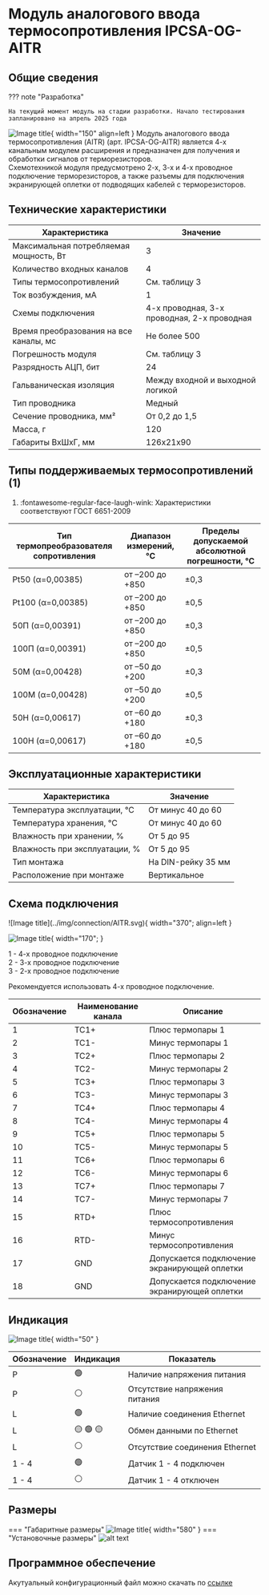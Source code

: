 # Модуль аналогового ввода термосопротивления IPCSA-OG-AITR

## Общие сведения

??? note "Разработка"

    На текущий момент модуль на стадии разработки. Начало тестирования запланировано на апрель 2025 года
<div class="grid cards" markdown>


![Image title](../img/modules/AITR.png){ width="150" align=left  }
Модуль аналогового ввода термосопротивления (AITR) (арт. IPCSA-OG-AITR) является 4-х канальным модулем расширения и предназначен для получения и обработки сигналов от терморезисторов.  
Схемотехникой модуля предусмотрено 2-х, 3-х и 4-х проводное подключение терморезисторов, а также разъемы для подключения экранирующей оплетки от подводящих кабелей с терморезисторов.


</div>

## Технические характеристики 

| Характеристика                          | Значение                          |
|-----------------------------------------|-----------------------------------|
| Максимальная потребляемая мощность, Вт  | 3                                 |
| Количество входных каналов              | 4                                 |
| Типы термосопротивлений                 | См. таблицу 3                     |
| Ток возбуждения, мА                     | 1                                 |
| Схемы подключения                       | 4-х проводная, 3-х проводная, 2-х проводная |
| Время преобразования на все каналы, мс  | Не более 500                      |
| Погрешность модуля                      | См. таблицу 3                     |
| Разрядность АЦП, бит                    | 24                                |
| Гальваническая изоляция                 | Между входной и выходной логикой  |
| Тип проводника                          | Медный                            |
| Сечение проводника, мм²                 | От 0,2 до 1,5                     |
| Масса, г                                | 120                               |
| Габариты ВхШхГ, мм                      | 126х21х90                         |

<div class="annotate" markdown>

## Типы поддерживаемых термосопротивлений (1)

</div>

1. :fontawesome-regular-face-laugh-wink: Характеристики соответствуют ГОСТ 6651-2009


| Тип термопреобразователя сопротивления | Диапазон измерений, °С | Пределы допускаемой абсолютной погрешности, °С |
|----------------------------------------|-------------------------|-------------------------------------------------------------------------------------|
| Pt50 (α=0,00385)                       | от –200 до +850         | ±0,3                                                                               |
| Pt100 (α=0,00385)                      | от –200 до +850         | ±0,5                                                                               |
| 50П (α=0,00391)                        | от –200 до +850         | ±0,3                                                                               |
| 100П (α=0,00391)                       | от –200 до +850         | ±0,5                                                                               |
| 50М (α=0,00428)                        | от –50 до +200          | ±0,3                                                                               |
| 100М (α=0,00428)                       | от –50 до +200          | ±0,5                                                                               |
| 50Н (α=0,00617)                        | от –60 до +180          | ±0,3                                                                               |
| 100Н (α=0,00617)                       | от –60 до +180          | ±0,5                                                                               |

## Эксплуатационные характеристики
| Характеристика                   | Значение           |
| -------------------------------- | -                  |
| Температура эксплуатации, °С     | От минус 40 до 60  |
| Температура хранения, °С         | От минус 40 до 60  |
| Влажность при хранении, %	       | От 5 до 95         |
| Влажность при эксплуатации, %    | От 5 до 95         |
| Тип монтажа                      | На DIN-рейку 35 мм |
| Расположение при монтаже         | Вертикальное       |

## Схема подключения

<div class="grid cards" markdown>
![Image title](../img/connection/AITR.svg){ width="370"; align=left  }

![Image title](../img/connection/connector_18pin.png){ width="170";  }
</div>

1 - 4-х проводное подключение  
2 - 3-х проводное подключение  
3 - 2-х проводное подключение

Рекомендуется использовать 4-х проводное подключение.



| Обозначение | Наименование канала | Описание                                   |
|-------------|---------------------|-------------------------------------------|
| 1           | TC1+               | Плюс термопары 1                          |
| 2           | TC1-               | Минус термопары 1                         |
| 3           | TC2+               | Плюс термопары 2                          |
| 4           | TC2-               | Минус термопары 2                         |
| 5           | TC3+               | Плюс термопары 3                          |
| 6           | TC3-               | Минус термопары 3                         |
| 7           | TC4+               | Плюс термопары 4                          |
| 8           | TC4-               | Минус термопары 4                         |
| 9           | TC5+               | Плюс термопары 5                          |
| 10          | TC5-               | Минус термопары 5                         |
| 11          | TC6+               | Плюс термопары 6                          |
| 12          | TC6-               | Минус термопары 6                         |
| 13          | TC7+               | Плюс термопары 7                          |
| 14          | TC7-               | Минус термопары 7                         |
| 15          | RTD+               | Плюс термосопротивления                   |
| 16          | RTD-               | Минус термосопротивления                  |
| 17          | GND                | Допускается подключение экранирующей оплетки |
| 18          | GND                | Допускается подключение экранирующей оплетки |

## Индикация
![Image title](../img/identification/6_leds.png){ width="50" }


| Обозначение | Индикация | Показатель |
|------------------|----------------------|---------------------------------------|
| P | :green_circle:| Наличие напряжения питания |
| P | :white_circle:| Отсутствие напряжения питания |
| L | :green_circle:| Наличие соединения Ethernet |
| L | :yellow_circle: :green_circle: :yellow_circle: | Обмен данными по Ethernet |
| L | :white_circle:| Отсутствие соединения Ethernet|
| 1 - 4 | :green_circle:| Датчик 1 - 4 подключен |
| 1 - 4 | :white_circle:| Датчик 1 - 4 отключен |

## Размеры

=== "Габаритные размеры" 
    ![Image title](../img/dimensions/overall_dimensions_extensions.png){ width="580"  }
=== "Установочные размеры"
    ![alt text](../img/dimensions/installation_dimensions.png) 

## Программное обеспечение
Акутуальный конфигурационный файл можно скачать по 
<a href="../../downloads/IPCSA_OG.xml" download>ссылке</a>






